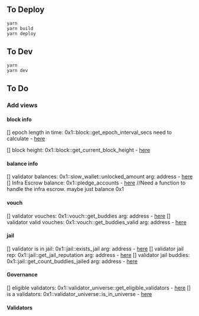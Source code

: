 
## To Deploy
```
yarn
yarn build
yarn deploy

```

## To Dev
```
yarn
yarn dev

```

## To Do
### Add views

#### block info
[] epoch length in time: 0x1::block::get_epoch_interval_secs need to calculate - [here](https://github.com/0LNetworkCommunity/libra-framework/blob/f8c9ab8e39e27bc7f43b9327409e4203c8a709f4/framework/libra-framework/sources/block.move#L165)

[] block height: 0x1::block::get_current_block_height   - [here](https://github.com/0LNetworkCommunity/libra-framework/blob/f8c9ab8e39e27bc7f43b9327409e4203c8a709f4/framework/libra-framework/sources/block.move#L165)
#### balance info
[] validator balances: 0x1::slow_wallet::unlocked_amount  arg: address - [here](https://github.com/0LNetworkCommunity/libra-framework/blob/f8c9ab8e39e27bc7f43b9327409e4203c8a709f4/framework/libra-framework/sources/ol_sources/slow_wallet.move#L134)
[] Infra Escrow balance: 0x1::pledge_accounts - [here]() //Need a function to handle the infra escrow. maybe just balance 0x1

#### vouch
[] validator vouches: 0x1::vouch::get_buddies arg: address  - [here](https://github.com/0LNetworkCommunity/libra-framework/blob/f8c9ab8e39e27bc7f43b9327409e4203c8a709f4/framework/libra-framework/sources/ol_sources/vouch.move#L110)
[] validator valid vouches: 0x1::vouch::get_buddies_valid arg: address  - [here](https://github.com/0LNetworkCommunity/libra-framework/blob/f8c9ab8e39e27bc7f43b9327409e4203c8a709f4/framework/libra-framework/sources/ol_sources/vouch.move#L121C16-L121C33)

#### jail
[] validator is in jail: 0x1::jail::exists_jail arg: address  - [here](https://github.com/0LNetworkCommunity/libra-framework/blob/f8c9ab8e39e27bc7f43b9327409e4203c8a709f4/framework/libra-framework/sources/ol_sources/jail.move#L182)
[] validator jail rep: 0x1::jail::get_jail_reputation arg: address  - [here](https://github.com/0LNetworkCommunity/libra-framework/blob/f8c9ab8e39e27bc7f43b9327409e4203c8a709f4/framework/libra-framework/sources/ol_sources/jail.move#L182)
[] validator jail buddies: 0x1::jail::get_count_buddies_jailed arg: address  - [here](https://github.com/0LNetworkCommunity/libra-framework/blob/f8c9ab8e39e27bc7f43b9327409e4203c8a709f4/framework/libra-framework/sources/ol_sources/jail.move#L182)

#### Governance
[] eligible validators: 0x1::validator_universe::get_eligible_validators   - [here](https://github.com/search?q=repo%3A0LNetworkCommunity%2Flibra-framework++%23%5Bview%5D&type=code&p=2)
[] is a validators: 0x1::validator_universe::is_in_universe   - [here](https://github.com/search?q=repo%3A0LNetworkCommunity%2Flibra-framework++%23%5Bview%5D&type=code&p=2)



#### Validators

